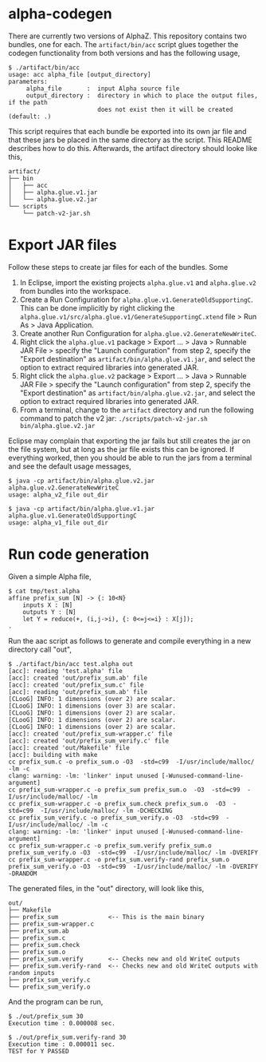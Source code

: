 # alpha-codegen

There are currently two versions of AlphaZ.
This repository contains two bundles, one for each.
The `artifact/bin/acc` script glues together the codegen functionality from both versions and has the following usage,
```
$ ./artifact/bin/acc
usage: acc alpha_file [output_directory]
parameters:
     alpha_file       :  input Alpha source file
     output_directory :  directory in which to place the output files, if the path
                         does not exist then it will be created (default: .)
```

This script requires that each bundle be exported into its own jar file and that these jars be placed in the same directory as the script.
This README describes how to do this.
Afterwards, the artifact directory should looke like this,
```
artifact/
├── bin
│   ├── acc
│   ├── alpha.glue.v1.jar
│   └── alpha.glue.v2.jar
└── scripts
    └── patch-v2-jar.sh
```

# Export JAR files

Follow these steps to create jar files for each of the bundles.
Some 

1. In Eclipse, import the existing projects `alpha.glue.v1` and `alpha.glue.v2` from bundles into the workspace.
1. Create a Run Configuration for `alpha.glue.v1.GenerateOldSupportingC`. This can be done implicitly by right clicking the `alpha.glue.v1/src/alpha.glue.v1/GenerateSupportingC.xtend` file > Run As > Java Application.
1. Create another Run Configuration for `alpha.glue.v2.GenerateNewWriteC`.
1. Right click the `alpha.glue.v1` package > Export ... > Java > Runnable JAR File > specify the "Launch configuration" from step 2, specify the "Export destination" as `artifact/bin/alpha.glue.v1.jar`, and select the option to extract required libraries into generated JAR.
1. Right click the `alpha.glue.v2` package > Export ... > Java > Runnable JAR File > specify the "Launch configuration" from step 2, specify the "Export destination" as `artifact/bin/alpha.glue.v2.jar`, and select the option to extract required libraries into generated JAR.
1. From a terminal, change to the `artifact` directory and run the following command to patch the v2 jar: `./scripts/patch-v2-jar.sh bin/alpha.glue.v2.jar`

Eclipse may complain that exporting the jar fails but still creates the jar on the file system, but at long as the jar file exists this can be ignored.
If everything worked, then you should be able to run the jars from a terminal and see the default usage messages,
```
$ java -cp artifact/bin/alpha.glue.v2.jar alpha.glue.v2.GenerateNewWriteC
usage: alpha_v2_file out_dir

$ java -cp artifact/bin/alpha.glue.v1.jar alpha.glue.v1.GenerateOldSupportingC
usage: alpha_v1_file out_dir
```

# Run code generation

Given a simple Alpha file,
```
$ cat tmp/test.alpha
affine prefix_sum [N] -> {: 10<N}
	inputs X : [N]
	outputs	Y : [N]
	let	Y = reduce(+, (i,j->i), {: 0<=j<=i} : X[j]);
.
```

Run the aac script as follows to generate and compile everything in a new directory call "out",
```
$ ./artifact/bin/acc test.alpha out
[acc]: reading 'test.alpha' file
[acc]: created 'out/prefix_sum.ab' file
[acc]: created 'out/prefix_sum.c' file
[acc]: reading 'out/prefix_sum.ab' file
[CLooG] INFO: 1 dimensions (over 2) are scalar.
[CLooG] INFO: 1 dimensions (over 3) are scalar.
[CLooG] INFO: 1 dimensions (over 2) are scalar.
[CLooG] INFO: 1 dimensions (over 2) are scalar.
[CLooG] INFO: 1 dimensions (over 2) are scalar.
[acc]: created 'out/prefix_sum-wrapper.c' file
[acc]: created 'out/prefix_sum_verify.c' file
[acc]: created 'out/Makefile' file
[acc]: building with make
cc prefix_sum.c -o prefix_sum.o -O3  -std=c99  -I/usr/include/malloc/ -lm -c
clang: warning: -lm: 'linker' input unused [-Wunused-command-line-argument]
cc prefix_sum-wrapper.c -o prefix_sum prefix_sum.o  -O3  -std=c99  -I/usr/include/malloc/ -lm
cc prefix_sum-wrapper.c -o prefix_sum.check prefix_sum.o  -O3  -std=c99  -I/usr/include/malloc/ -lm -DCHECKING
cc prefix_sum_verify.c -o prefix_sum_verify.o -O3  -std=c99  -I/usr/include/malloc/ -lm -c
clang: warning: -lm: 'linker' input unused [-Wunused-command-line-argument]
cc prefix_sum-wrapper.c -o prefix_sum.verify prefix_sum.o  prefix_sum_verify.o -O3  -std=c99  -I/usr/include/malloc/ -lm -DVERIFY
cc prefix_sum-wrapper.c -o prefix_sum.verify-rand prefix_sum.o  prefix_sum_verify.o -O3  -std=c99  -I/usr/include/malloc/ -lm -DVERIFY -DRANDOM
```

The generated files, in the "out" directory, will look like this,
```
out/
├── Makefile
├── prefix_sum              <-- This is the main binary
├── prefix_sum-wrapper.c
├── prefix_sum.ab
├── prefix_sum.c
├── prefix_sum.check
├── prefix_sum.o
├── prefix_sum.verify       <-- Checks new and old WriteC outputs
├── prefix_sum.verify-rand  <-- Checks new and old WriteC outputs with random inputs
├── prefix_sum_verify.c
└── prefix_sum_verify.o
```

And the program can be run,
```
$ ./out/prefix_sum 30
Execution time : 0.000008 sec.

$ ./out/prefix_sum.verify-rand 30
Execution time : 0.000011 sec.
TEST for Y PASSED
```
